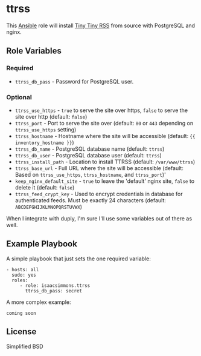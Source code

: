 # ttrss #

This [Ansible](http://www.ansible.com/home) role will install [Tiny Tiny RSS](http://tt-rss.org/) from source with PostgreSQL and nginx.

## Role Variables ##

### Required ###

* `ttrss_db_pass` - Password for PostgreSQL user.

### Optional ###

* `ttrss_use_https` - `true` to serve the site over https, `false` to serve the site over http (default: `false`)
* `ttrss_port` - Port to serve the site over (default: `80` or `443` depending on `ttrss_use_https` setting)
* `ttrss_hostname` - Hostname where the site will be accessible (default: `{{ inventory_hostname }}`)
* `ttrss_db_name` - PostgreSQL database name (default: `ttrss`)
* `ttrss_db_user` - PostgreSQL database user (default: `ttrss`)
* `ttrss_install_path` - Location to install TTRSS (default: `/var/www/ttrss`)
* `ttrss_base_url` - Full URL where the site will be accessible (default: Based on `ttrss_use_https`, `ttrss_hostname`, and `ttrss_port`)'
* `keep_nginx_default_site` - `true` to leave the 'default' nginx site, `false` to delete it (default: `false`)
* `ttrss_feed_crypt_key` - Used to encrypt credentials in database for authenticated feeds. Must be exactly 24 characters (default: `ABCDEFGHIJKLMNOPQRSTUVWX`)

When I integrate with duply, I'm sure I'll use some variables out of there as well.

## Example Playbook ##

A simple playbook that just sets the one required variable:

    - hosts: all
      sudo: yes
      roles:
         - role: isaacsimmons.ttrss
           ttrss_db_pass: secret

A more complex example:

    coming soon

## License ##

Simplified BSD
